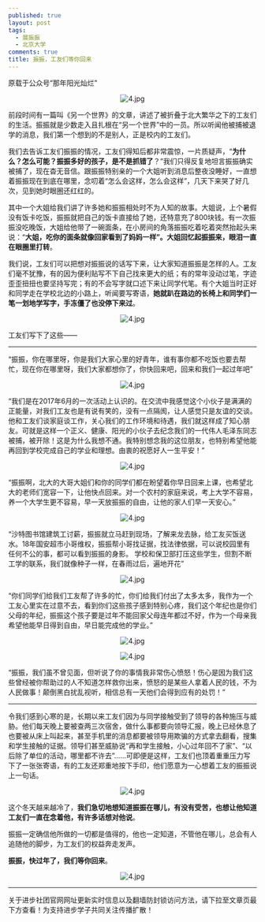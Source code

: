 ```yaml
---
published: true
layout: post
tags:
  - 展振振
  - 北京大学
comments: true
title: 振振，工友们等你回来
---
```

原载于公众号“那年阳光灿烂”

<p align="center"><img src="https://i.loli.net/2019/01/14/5c3c5c3251424.png" alt="4.jpg" title="4.jpg" /></p>

前段时间有一篇叫《另一个世界》的文章，讲述了被折叠于北大繁华之下的工友们的生活。振振就是少数走入且扎根在“另一个世界”中的一员。所以听闻他被捕被退学的消息，我们第一个想到的不是别人，正是校内的工友们。

我们去告诉工友们振振的情况，工友们得知后都非常震惊，一片质疑声，“**为什么？怎么可能？振振多好的孩子，是不是抓错了**？”我们只得反复地坦言振振确实被捕了，现在杳无音信。跟振振特别亲的一个大姐听到消息后整夜没睡好，一直想着振振现在到底在哪里，念叨着“怎么会这样，怎么会这样”，几天下来哭了好几次，见到她时眼圈还红红的。

其中一个大姐给我们讲了许多她和振振相处时不为人知的故事。大姐说，上个暑假没有饭卡吃饭，振振就把自己的饭卡直接给了她，还特意充了800块钱。有一次振振没吃晚饭，大姐给他带了一碗面条，在小房间的角落振振吃着吃着突然抬起头来说：“**大姐，吃你的面条就像回家看到了妈妈一样”。大姐回忆起振振来，眼泪一直在眼圈里打转**。

我们说，工友们可以把想对振振说的话写下来，让大家知道振振是怎样的人。工友们毫不犹豫，有的因为便利贴写不下自己找来更大的纸；有的常年没动过笔，字迹歪歪扭扭也要坚持写完；有的不会写字就口述下来让同学代笔。有个大姐当时正好和同学走在学校北边的小路上，听闻要写寄语，**她就趴在路边的长椅上和同学们一笔一划地学写字，手冻僵了也没停下来过**。

<p align="center"><img src="https://i.loli.net/2019/01/14/5c3c612954d2c.png" alt="4.jpg" title="4.jpg" /></p>

工友们写下了这些——

---
“振振，你在哪里呀，你是我们大家心里的好青年，谁有事你都不吃饭也要去帮忙，现在你在哪里呀，我们大家都想你了，你快回来吧，回来和我们一起过年吧”
<p align="center"><img src="https://i.loli.net/2019/01/14/5c3c6307efdcf.png" alt="4.jpg" title="4.jpg" /></p>
“我们是在2017年6月的一次活动上认识的。在交流中我感觉这个小伙子是满满的正能量，对我们工友也是有说有笑的，没有一点隔阂，让人感觉只是友谊的交谈。他和工友们谈家庭谈工作，关心我们的工作环境和待遇，我们就这样成了知心朋友。可就是这样一个正义、健康、阳光的小伙子去纪念我们的一代伟人毛泽东同志被捕，被开除！这是为什么我想不通。我特别想念我的这位朋友，也特别希望他能再回到学校完成自己的学业和理想。由衷的祝愿好人一生平安！”
<p align="center"><img src="https://i.loli.net/2019/01/14/5c3c636c86283.png" alt="4.jpg" title="4.jpg" /></p>
“振振啊，北大的大哥大姐们和你的同学们都在盼望着你早日回来上课，也希望北大的老师们宽容一下，让他快点回来。对一个农村的家庭来说，考上大学不容易，养一个大学生更不容易，早一天放振振的自由，让他的家人们早一天安心。”
<p align="center"><img src="https://i.loli.net/2019/01/14/5c3c63bf41cf8.png" alt="4.jpg" title="4.jpg" /></p>
“沙特图书馆建筑工讨薪，振振就立马赶到现场，了解来龙去脉，给工友买饭送水。18年国安超市小哥维权，振振帮小哥找证据，找法律依据，可以说校园里有任何不公的事，都可以看到振振的身影。
学校和保卫部打压这些学生，但割不断工学的联系，我们就像种子一样，在春雨过后，遍地开花”
<p align="center"><img src="https://i.loli.net/2019/01/14/5c3c63fdbe74c.png" alt="4.jpg" title="4.jpg" /></p>
“你们同学们给我们工友帮了许多的忙，你们给我们付出了太多太多，我作为一个工友心里实在过意不去，看到你们这些孩子感到特别心疼，我们这个年纪也是你们父母的年纪，振振这个孩子要是过年不能回家父母连年都过不好，作为一个母亲我希望他能早日得到自由，早日能完成他的学业。”
<p align="center"><img src="https://i.loli.net/2019/01/14/5c3c64748a273.png" alt="4.jpg" title="4.jpg" /></p>
<p align="center"><img src="https://i.loli.net/2019/01/14/5c3c6483780e2.png" alt="4.jpg" title="4.jpg" /></p>
“振振，我们虽不曾见面，但听说了你的事情我非常伤心愤怒！伤心是因为我们这些曾经被你帮助过的人不知道怎样救你出来，愤怒的是某些人拿着人民的钱，不为人民做事！颠倒黑白扰乱视听，相信总有一天他们会得到应有的处罚！”

---
令我们感到心寒的是，长期以来工友们因为与同学接触受到了领导的各种施压与威胁。他们每天晚上要被查两三次宿舍，做什么事都要向领导汇报，晚上已经休息了也要被从床上叫起来，甚至手机里的消息都要被领导用欺骗的方式拿去翻看，搜集和学生接触的证据。领导们甚至威胁说“再和学生接触，小心过年回不了家”、“以后除了单位的活动，哪里都不许去”……可即便是这样，工友们也顶着重重压力写下了一张张寄语，有的工友还郑重地按下手印，他们愿意为一心想着工友的振振说上一句话。

<p align="center"><img src="https://i.loli.net/2019/01/14/5c3c6566a43fc.png" alt="4.jpg" title="4.jpg" /></p>

这个冬天越来越冷了，**我们急切地想知道振振在哪儿，有没有受苦，也想让他知道工友们一直在念着他，有许多话想对他说**。

振振一定确信他所做的一切都是值得的，他也一定知道，不管他在哪儿，总会有人追随他的脚步，为工友们的权益奔走发声。

**振振，快过年了，我们等你回来**。

<p align="center"><img src="https://i.loli.net/2019/01/14/5c3c659882e43.png" alt="4.jpg" title="4.jpg" /></p>

---
关于进步社团官网网址更新实时信息以及翻墙防封锁访问方法，请下拉至文章页最下方查看！为支持进步学子共同关注传播扩散！



